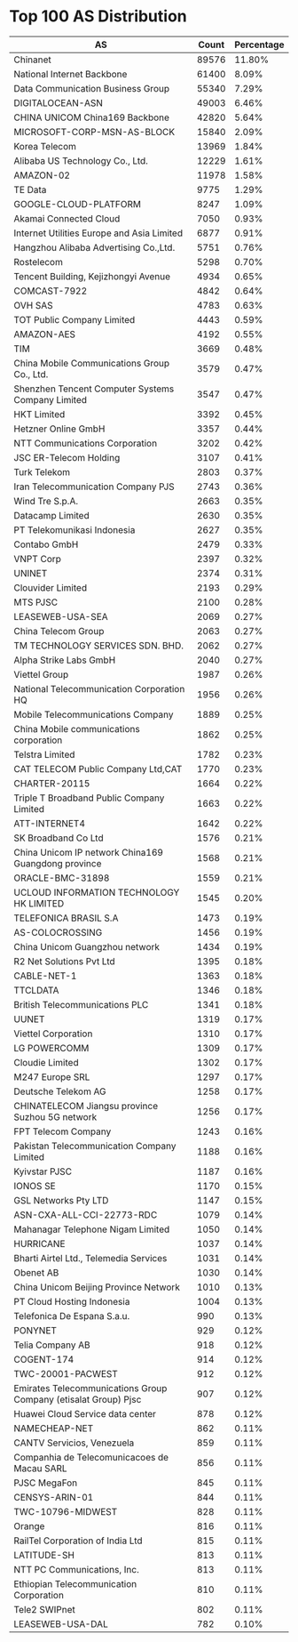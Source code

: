 # Top 100 AS Distribution
| AS | Count | Percentage |
|----|----|----|
| Chinanet | 89576 | 11.80% |
| National Internet Backbone | 61400 | 8.09% |
| Data Communication Business Group | 55340 | 7.29% |
| DIGITALOCEAN-ASN | 49003 | 6.46% |
| CHINA UNICOM China169 Backbone | 42820 | 5.64% |
| MICROSOFT-CORP-MSN-AS-BLOCK | 15840 | 2.09% |
| Korea Telecom | 13969 | 1.84% |
| Alibaba US Technology Co., Ltd. | 12229 | 1.61% |
| AMAZON-02 | 11978 | 1.58% |
| TE Data | 9775 | 1.29% |
| GOOGLE-CLOUD-PLATFORM | 8247 | 1.09% |
| Akamai Connected Cloud | 7050 | 0.93% |
| Internet Utilities Europe and Asia Limited | 6877 | 0.91% |
| Hangzhou Alibaba Advertising Co.,Ltd. | 5751 | 0.76% |
| Rostelecom | 5298 | 0.70% |
| Tencent Building, Kejizhongyi Avenue | 4934 | 0.65% |
| COMCAST-7922 | 4842 | 0.64% |
| OVH SAS | 4783 | 0.63% |
| TOT Public Company Limited | 4443 | 0.59% |
| AMAZON-AES | 4192 | 0.55% |
| TIM | 3669 | 0.48% |
| China Mobile Communications Group Co., Ltd. | 3579 | 0.47% |
| Shenzhen Tencent Computer Systems Company Limited | 3547 | 0.47% |
| HKT Limited | 3392 | 0.45% |
| Hetzner Online GmbH | 3357 | 0.44% |
| NTT Communications Corporation | 3202 | 0.42% |
| JSC ER-Telecom Holding | 3107 | 0.41% |
| Turk Telekom | 2803 | 0.37% |
| Iran Telecommunication Company PJS | 2743 | 0.36% |
| Wind Tre S.p.A. | 2663 | 0.35% |
| Datacamp Limited | 2630 | 0.35% |
| PT Telekomunikasi Indonesia | 2627 | 0.35% |
| Contabo GmbH | 2479 | 0.33% |
| VNPT Corp | 2397 | 0.32% |
| UNINET | 2374 | 0.31% |
| Clouvider Limited | 2193 | 0.29% |
| MTS PJSC | 2100 | 0.28% |
| LEASEWEB-USA-SEA | 2069 | 0.27% |
| China Telecom Group | 2063 | 0.27% |
| TM TECHNOLOGY SERVICES SDN. BHD. | 2062 | 0.27% |
| Alpha Strike Labs GmbH | 2040 | 0.27% |
| Viettel Group | 1987 | 0.26% |
| National Telecommunication Corporation HQ | 1956 | 0.26% |
| Mobile Telecommunications Company | 1889 | 0.25% |
| China Mobile communications corporation | 1862 | 0.25% |
| Telstra Limited | 1782 | 0.23% |
| CAT TELECOM Public Company Ltd,CAT | 1770 | 0.23% |
| CHARTER-20115 | 1664 | 0.22% |
| Triple T Broadband Public Company Limited | 1663 | 0.22% |
| ATT-INTERNET4 | 1642 | 0.22% |
| SK Broadband Co Ltd | 1576 | 0.21% |
| China Unicom IP network China169 Guangdong province | 1568 | 0.21% |
| ORACLE-BMC-31898 | 1559 | 0.21% |
| UCLOUD INFORMATION TECHNOLOGY HK LIMITED | 1545 | 0.20% |
| TELEFONICA BRASIL S.A | 1473 | 0.19% |
| AS-COLOCROSSING | 1456 | 0.19% |
| China Unicom Guangzhou network | 1434 | 0.19% |
| R2 Net Solutions Pvt Ltd | 1395 | 0.18% |
| CABLE-NET-1 | 1363 | 0.18% |
| TTCLDATA | 1346 | 0.18% |
| British Telecommunications PLC | 1341 | 0.18% |
| UUNET | 1319 | 0.17% |
| Viettel Corporation | 1310 | 0.17% |
| LG POWERCOMM | 1309 | 0.17% |
| Cloudie Limited | 1302 | 0.17% |
| M247 Europe SRL | 1297 | 0.17% |
| Deutsche Telekom AG | 1258 | 0.17% |
| CHINATELECOM Jiangsu province Suzhou 5G network | 1256 | 0.17% |
| FPT Telecom Company | 1243 | 0.16% |
| Pakistan Telecommunication Company Limited | 1188 | 0.16% |
| Kyivstar PJSC | 1187 | 0.16% |
| IONOS SE | 1170 | 0.15% |
| GSL Networks Pty LTD | 1147 | 0.15% |
| ASN-CXA-ALL-CCI-22773-RDC | 1079 | 0.14% |
| Mahanagar Telephone Nigam Limited | 1050 | 0.14% |
| HURRICANE | 1037 | 0.14% |
| Bharti Airtel Ltd., Telemedia Services | 1031 | 0.14% |
| Obenet AB | 1030 | 0.14% |
| China Unicom Beijing Province Network | 1010 | 0.13% |
| PT Cloud Hosting Indonesia | 1004 | 0.13% |
| Telefonica De Espana S.a.u. | 990 | 0.13% |
| PONYNET | 929 | 0.12% |
| Telia Company AB | 918 | 0.12% |
| COGENT-174 | 914 | 0.12% |
| TWC-20001-PACWEST | 912 | 0.12% |
| Emirates Telecommunications Group Company (etisalat Group) Pjsc | 907 | 0.12% |
| Huawei Cloud Service data center | 878 | 0.12% |
| NAMECHEAP-NET | 862 | 0.11% |
| CANTV Servicios, Venezuela | 859 | 0.11% |
| Companhia de Telecomunicacoes de Macau SARL | 856 | 0.11% |
| PJSC MegaFon | 845 | 0.11% |
| CENSYS-ARIN-01 | 844 | 0.11% |
| TWC-10796-MIDWEST | 828 | 0.11% |
| Orange | 816 | 0.11% |
| RailTel Corporation of India Ltd | 815 | 0.11% |
| LATITUDE-SH | 813 | 0.11% |
| NTT PC Communications, Inc. | 813 | 0.11% |
| Ethiopian Telecommunication Corporation | 810 | 0.11% |
| Tele2 SWIPnet | 802 | 0.11% |
| LEASEWEB-USA-DAL | 782 | 0.10% |
